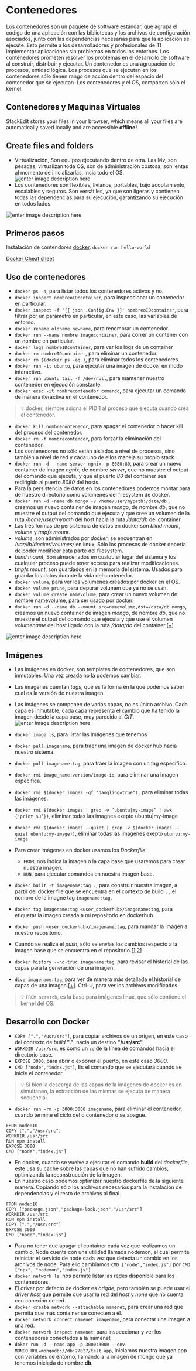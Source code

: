 # Contenedores
Los contenedores son un paquete de software estándar, que agrupa el código de una aplicación con las bibliotecas y los archivos de configuración asociados, junto con las dependencias necesarias para que la aplicación se ejecute. Esto permite a los desarrolladores y profesionales de TI implementar aplicaciones sin problemas en todos los entornos.
Los contenedores prometen resolver los problemas en el desarrollo de software al construir, distribuir y ejecutar.
Un contenedor es una agrupación de procesos, entidad lógica. Los procesos que se ejecutan en los contenedores sólo tienen rango de acción dentro del espacio del contenedor que se ejecutan. Los contenedores y el OS, comparten sólo el kernel.


## Contenedores y Maquinas Virtuales

StackEdit stores your files in your browser, which means all your files are automatically saved locally and are accessible **offline!**

## Create files and folders

- Virtualización, Son equipos ejecutando dentro de otra. Las Mv, son pesadas, virtualizan toda OS, son de administración costosa, son lentas al momento de inicializarlas, incia todo el OS.
![enter image description here](https://cdn-dynmedia-1.microsoft.com/is/content/microsoftcorp/what-is-a-container_valprop1?resMode=sharp2&op_usm=1.5,0.65,15,0&qlt=75)
- Los contenedores son flexibles, livianos, portables, bajo acoplamiento, escalables y seguros. Son versátiles, ya que son ligeras y contienen todas las dependencias para su ejecución, garantizando su ejecución en todos lados.

![enter image description here](https://cdn-dynmedia-1.microsoft.com/is/content/microsoftcorp/what-is-a-container_valprop2?resMode=sharp2&op_usm=1.5,0.65,15,0&qlt=75)

## Primeros pasos

Instalación de contendores [docker](https://docs.docker.com/engine/install/).
`docker run hello-world`

[Docker Cheat sheet](https://collectednotes.com/barckcode/docker-cheat-sheet)

## Uso de contenedores

-   `docker ps -a`, para listar todos los contenedores activos y no.
-   `docker inspect nombreoIDcontainer`, para inspeccionar un contenedor en particular.
-   `docker inspect -f '{{ json .Config.Env }}' nombreoIDcontainer`, para filtrar por un parámetro en particular, en este caso, las variables de entorno.
-   `docker rename oldname newname`, para renombrar un contenedor.
-   `docker run --name nombre imagecontainer`, para correr un contener con un nombre en particular.
-   `docker logs nombreIDcontainer`, para ver los logs de un container
-   `docker rm nombreIDcontainer`, para eliminar un contenedor.
-   `docker rm $(docker ps -aq )`, para eliminar todos los contenedores.
-   `docker run -it ubuntu`, para ejecutar una imagen de docker en modo interactivo.
-   `docker run ubuntu tail -f /dev/null`, para mantener nuestro conteneder en ejecución constante.
-   `docker exec -it nombrecontenedor comando`, para ejecutar un comando de manera iteractiva en el contenedor.

> 💡 docker, siempre asigna el PID 1 al proceso que ejecuta cuando crea el contenedor.

-   `docker kill nombrecontenedor`, para apagar el contenedor o hacer kill del proceso del contenedor.
-   `docker rm -f nombrecontendor`, para forzar la eliminación del contenedor.
-   Los contenedores no sólo están aislados a nivel de procesos, sino también a nivel de red y cada uno de ellos maneja su propio stack.
-   `docker run -d --name server ngnix -p 8080:80`, para crear un nuevo container de imagen _ngnix_, de nombre _server_, que no muestre el output del comando que ejecuta, y que el puerto _80_ del container sea redirigido al puerto _8080_ del hosts.
-   Para la persistencia de datos en los contenedores podemos montar para de nuestro directorio como volúmenes del filesystem de docker.
-   `docker run -d -name db mongo -v /home/user/mypath:/data/db` , creamos un nuevo container de imagen _mongo_, de nombre _db_, que no muestre el output del comando que ejecuta y que cree un volumen de la ruta _/home/user/mypath_ del host hacia la ruta _/data/db_ del container.
-   Las tres formas de persistencia de datos en docker son _blind mount_, _volume_ y _tmpfs mount_.
-   _volume_, son administrados por _docker_, se encuentran en _/var/lib/docker/volumes/_ en linux, Sólo los procesos de docker debería de poder modificar esta parte del filesystem.
-   _blind mount_, Son almacenados en cualquier lugar del sistema y los cualquier proceso puede tener acceso para realizar modificaciones.
-   _tmpfs mount_, son guardados en la memoria del sistema. Usados para guardar los datos durante la vida del contenedor.
-   `docker volume`, para ver los volumenes creados por docker en el OS.
-   `docker volume prune`, para depurar volumen que ya no se usan.
-   `docker volume create namevolume`, para crear un nuevo volumen de nombre namevolume, para ser usado por docker.
-   `docker run -d --name db --mount src=namevolume,dst=/data/db mongo`, creamos un nuevo container de imagen _mongo_, de nombre _db_, que no muestre el output del comando que ejecuta y que use el volumen _volumename_ del host ligado con la ruta _/data/db_ del container.[[+](https://docs.docker.com/storage/volumes/#backup-restore-or-migrate-data-volumes)]

![enter image description here](https://docs.docker.com/storage/images/types-of-mounts-volume.png)



## Imágenes

-   Las imágenes en docker, son templates de contenedores, que son inmutables. Una vez creada no la podemos cambiar.
-   Las imágenes cuentan _tags_, que es la forma en la que podemos saber cual es la versión de nuestra imagen.
-   Las imágenes se componen de varias capas, no es único archivo. Cada capa es inmutable, cada capa representa el cambio que ha tenido la imagen desde la capa base, muy parecido al _GIT_.
![enter image description here](https://imgs.search.brave.com/Kh1OwEBAFHL2DOKAk483Tb_ZI4NNkHO2REmfxnKBNHk/rs:fit:583:225:1/g:ce/aHR0cHM6Ly90c2U0/Lm1tLmJpbmcubmV0/L3RoP2lkPU9JUC5B/N2Yxa0RfNVlFTmh6/UjJMV0s4eUVBSGFH/QiZwaWQ9QXBp)

-   `docker image ls`, para listar las imágenes que tenemos
-   `docker pull imagename`, para traer una imagen de docker hub hacia nuestro sistema.
-   `docker pull imagename:tag`, para traer la imagen con un tag específico.
-   `docker rmi image_name:version/image-id`, para eliminar una imagen especifica.
-   `docker rmi $(docker images -qf "dangling=true"),` para eliminar todas las imágenes.
-   `docker rmi $(docker images | grep -v ‘ubuntu|my-image’ | awk {‘print $3’})`, eliminar todas las imagnes exepto ubuntu|my-image
-   `docker rmi $(docker images --quiet | grep -v $(docker images --quiet ubuntu:my-image))`, eliminar todas las imagenes exepto `ubuntu:my-image`
-   Para crear imágenes en docker usamos los _Dockerfile_.
    -   `FROM`, nos indica la imagen o la capa base que usaremos para crear nuestra imagen.
    -   `RUN`, para ejecutar comandos en nuestra imagen base.
-   `docker built -t imagename:tag .`, para construir nuestra imagen, a partir del docker file que se encuentra en el contexto de build `.` , el nombre de la imagne tag `imagename:tag`.
-   `docker tag imagename:tag <user_dockerhub>/imagename:tag`, para etiquetar la imagen creada a mi repositorio en dockerhub
-   `docker push <user_dockerhub>/imagename:tag`, para mandar la imagen a nuestro repositorio.
-   Cuando se realiza el _push_, sólo se envías los cambios respecto a la imagen base que se encuentra en el repositorio.[[1](https://www.docker.com/blog/how-to-use-your-own-registry/),[2](https://docs.docker.com/docker-hub/repos/)]
-   `docker history --no-truc imagename:tag`, para revisar el historial de las capas para la generación de una imagen.
-   `dive imagename:tag`, para ver de manera más detallada el historial de capas de una imagen.[[+](https://github.com/wagoodman/dive)]. Ctrl-U, para ver los archivos modificados.

> 💡 `FROM scratch`, es la base para imágenes linux, que sólo contiene  el kernel del OS.

## Desarrollo con Docker

-   `COPY [".","/usr/src"]`, para copiar archivos de un origen, en este caso del contexto de *build* **"."**, hacia un destino **"/usr/src"**
-   `WORKDIR /usr/src`, es como un `cd` de la línea de comandos hacia el directorio base.
-   `EXPOSE 3000`, para abrir o exponer el puerto, en  este caso _3000_.
-   `CMD ["node","index.js"]`, Es el comando que se ejecutará cuando se inicie el contenedor.

> 💡 Si bien la descarga de las capas de la imágenes de docker es en simultaneo, la extracción de las mismas se ejecuta de manera secuencial.

-   `docker run -rm -p 3000:3000 imagename`, para eliminar el contenedor, cuando termine el ciclo del o contenedor o se apague.

```docker
FROM node:10
COPY [".","/usr/src"]
WORKDIR /usr/src
RUN npm install
EXPOSE 3000
CMD ["node","index.js"]
```

-   En docker, cuando se vuelve a ejecutar el comando **build** del *dockerfile*, este usa su cache sobre las capas que no han sufrido cambios, optimizando la reconstrucción de la imagen.
-   En nuestro caso podemos optimizar nuestro dockerfile de la siguiente manera. Copiando sólo los archivos necesarios para la instalación de dependencias y el resto de archivos al final.

```docker
FROM node:10
COPY ["package.json","package-lock.json","/usr/src"]
WORKDIR /usr/src
RUN npm install
COPY [".","/usr/src"]
EXPOSE 3000
CMD ["node","index.js"]
```

-   Para no tener que apagar el container cada vez que realizamos un cambio, Node cuenta con una utilidad llamada nodemon, el cual permite reiniciar el servicio de node cada vez que detecta un cambio en los archivos de node. Para ello cambiamos `CMD ["node","index.js"]` por `CMD ["npx", "nodemon","index.js"]`
-   `docker network ls`, nos permite listar las redes disponible para los contenedores.
-   El driver por defecto de docker es _brigde_, pero también se puede usar el driver _host_ que permite que usar la red del _host_ y _none_ que no cuenta con conexión de red.
-   `docker create network --attachable namenet`, para crear una red que permita que más container se conecten a él.
-   `docker network connect namenet imagename`, para conectar una imagen a una red.
-   `docker network inspect namenet`, para inspeccionar y ver los contenedores conectados a la namenet
-   `doker run -d --name app -p 3000:3000 --env MONGO_URL=mongodb://db:27027/test app`, iniciamos nuestra imagen app con variables de entorno, llamando a la imagen de mongo que ya tenemos iniciada de nombre **db**.
